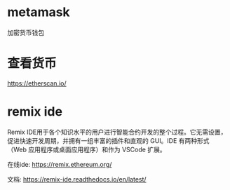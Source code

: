 # metamask    
加密货币钱包

# 查看货币
https://etherscan.io/

# remix ide
Remix IDE用于各个知识水平的用户进行智能合约开发的整个过程。它无需设置，促进快速开发周期，并拥有一组丰富的插件和直观的 GUI。IDE 有两种形式（Web 应用程序或桌面应用程序）和作为 VSCode 扩展。

在线ide: https://remix.ethereum.org/

文档: https://remix-ide.readthedocs.io/en/latest/